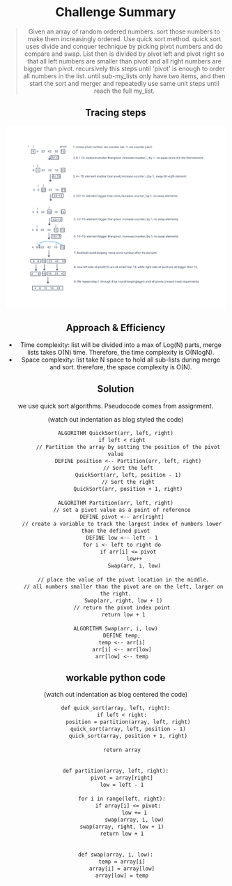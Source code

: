 <div align="center">


# Challenge Summary
> Given an array of random ordered numbers. sort those numbers to make them increasingly ordered.
>Use quick sort method.
>quick sort uses divide and conquer technique by picking pivot numbers and do compare and swap. 
>List then is divided by pivot left and pivot right so that all left numbers are smaller than pivot and all right numbers
>are bigger than pivot. recursively this steps until 'pivot' is enough to order all numbers in the list.
>until sub-my_lists only have two items, and then start the sort and merger and repeatedly use same unit steps until reach the full my_list.


## Tracing steps
![](./quick_sort.png)

## Approach & Efficiency
- Time complexity: list will be divided into a max of Log(N) parts, merge lists takes O(N)
time. Therefore, the time complexity is O(NlogN).
- Space complexity: list take N space to hold all sub-lists during merge and sort. 
therefore, the space complexity is O(N).

## Solution
we use quick sort algorithms. Pseudocode comes from assignment.

(watch out indentation as blog styled the code)
```
ALGORITHM QuickSort(arr, left, right)
    if left < right
        // Partition the array by setting the position of the pivot value
        DEFINE position <-- Partition(arr, left, right)
        // Sort the left
        QuickSort(arr, left, position - 1)
        // Sort the right
        QuickSort(arr, position + 1, right)

ALGORITHM Partition(arr, left, right)
    // set a pivot value as a point of reference
    DEFINE pivot <-- arr[right]
    // create a variable to track the largest index of numbers lower than the defined pivot
    DEFINE low <-- left - 1
    for i <- left to right do
        if arr[i] <= pivot
            low++
            Swap(arr, i, low)

     // place the value of the pivot location in the middle.
     // all numbers smaller than the pivot are on the left, larger on the right.
     Swap(arr, right, low + 1)
    // return the pivot index point
     return low + 1

ALGORITHM Swap(arr, i, low)
    DEFINE temp;
    temp <-- arr[i]
    arr[i] <-- arr[low]
    arr[low] <-- temp
```

## workable python code
(watch out indentation as blog centered the code)

```angular2html
def quick_sort(array, left, right):
    if left < right:
        position = partition(array, left, right)
        quick_sort(array, left, position - 1)
        quick_sort(array, position + 1, right)

    return array


def partition(array, left, right):
    pivot = array[right]
    low = left - 1

    for i in range(left, right):
        if array[i] <= pivot:
            low += 1
            swap(array, i, low)
    swap(array, right, low + 1)
    return low + 1


def swap(array, i, low):
    temp = array[i]
    array[i] = array[low]
    array[low] = temp
```